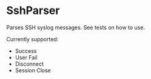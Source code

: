 # SshParser

Parses SSH syslog messages.
See tests on how to use.

Currently supported:
  - Success
  - User Fail
  - Disconnect
  - Session Close
